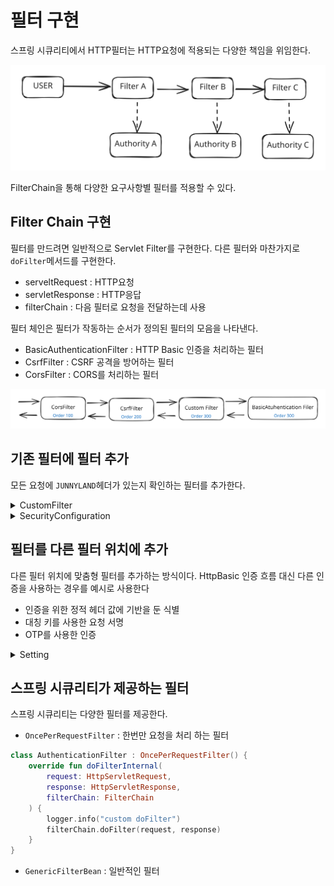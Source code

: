 # 필터 구현

스프링 시큐리티에서 HTTP필터는 HTTP요청에 적용되는 다양한 책임을 위임한다.

<img src="../../../.gitbook/assets/file.excalidraw (1) (1) (1) (1) (1) (1) (1) (1) (1).svg" alt="" class="gitbook-drawing">

FilterChain을 통해 다양한 요구사항별 필터를 적용할 수 있다.

## Filter Chain 구현

필터를 만드려면 일반적으로 Servlet Filter를 구현한다. 다른 필터와 마찬가지로 `doFilter`메서드를 구현한다.

* serveltRequest : HTTP요청
* servletResponse : HTTP응답
* filterChain : 다음 필터로 요청을 전달하는데 사용

필터 체인은 필터가 작동하는 순서가 정의된 필터의 모음을 나타낸다.

* BasicAuthenticationFilter : HTTP Basic 인증을 처리하는 필터
* CsrfFilter : CSRF 공격을 방어하는 필터
* CorsFilter : CORS를 처리하는 필터

<img src="../../../.gitbook/assets/file.excalidraw (1) (1) (1) (1) (1) (1) (1) (1).svg" alt="" class="gitbook-drawing">

## 기존 필터에 필터 추가

모든 요청에 `JUNNYLAND`헤더가 있는지 확인하는 필터를 추가한다.

<details>

<summary>CustomFilter</summary>

```kotlin
private const val KEY: String = "JUNNYLAND"

class CustomFilter : Filter {
    private val logger = LoggerFactory.getLogger(CustomFilter::class.java)
    override fun doFilter(request: ServletRequest, response: ServletResponse, filter: FilterChain) {
        logger.info("custom doFilter")
        (request as HttpServletRequest)
            .getHeader("JUNNYLAND")
            ?.takeIf { it == KEY }
            ?.let { filter.doFilter(request, response) }
            ?: (response as HttpServletResponse).setStatus(HttpServletResponse.SC_UNAUTHORIZED)
    }
}
```

</details>

<details>

<summary>SecurityConfiguration</summary>

```kotlin
@Bean
    fun securityFilterChain(http: HttpSecurity): SecurityFilterChain = http
        .addFilterBefore(CustomFilter(), BasicAuthenticationFilter::class.java) // before BasicAuthenticationFilter 전에 필터를 추가 한다
        .addFilterAfter(CustomFilter(), BasicAuthenticationFilter::class.java) // after BasicAuthenticationFilter 후에 필터를 추가 한다
        .build()
```

</details>

## 필터를 다른 필터 위치에 추가

다른 필터 위치에 맞춤형 필터를 추가하는 방식이다. HttpBasic 인증 흐름 대신 다른 인증을 사용하는 경우를 예시로 사용한다

* 인증을 위한 정적 헤더 값에 기반을 둔 식별
* 대칭 키를 사용한 요청 서명
* OTP를 사용한 인증

<details>

<summary>Setting</summary>

```kotlin
private const val KEY: String = "JUNNYLAND"

@Component
class CustomFilter : Filter {
    private val logger = LoggerFactory.getLogger(CustomFilter::class.java)
    override fun doFilter(request: ServletRequest, response: ServletResponse, filter: FilterChain) {
        logger.info("custom doFilter")
        val httpRequest = request as HttpServletRequest
        httpRequest.getHeader("JUNNYLAND")
            ?.takeIf { it == KEY }
            ?.let { filter.doFilter(request, response) }
            ?: (response as HttpServletResponse).setStatus(HttpServletResponse.SC_UNAUTHORIZED)
    }
}

@Configuration
@EnableWebSecurity
class SecurityConfiguration(
    private val customFilter: CustomFilter
) {


    @Bean
    fun securityFilterChain(http: HttpSecurity): SecurityFilterChain = http
        .addFilterAt(customFilter, BasicAuthenticationFilter::class.java)
        .build()
}
```

</details>

## 스프링 시큐리티가 제공하는 필터

스프링 시큐리티는 다양한 필터를 제공한다.

* `OncePerRequestFilter` : 한번만 요청을 처리 하는 필터

```kotlin
class AuthenticationFilter : OncePerRequestFilter() {
    override fun doFilterInternal(
        request: HttpServletRequest,
        response: HttpServletResponse,
        filterChain: FilterChain
    ) {
        logger.info("custom doFilter")
        filterChain.doFilter(request, response)
    }
}
```

* `GenericFilterBean` : 일반적인 필터
